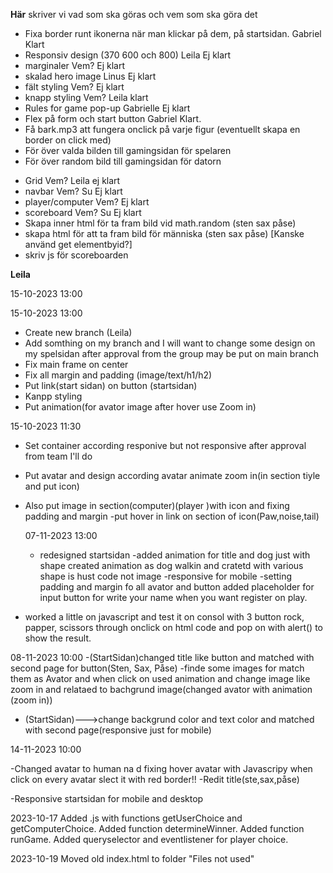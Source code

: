 **Här** skriver vi vad som ska göras och vem som ska göra det

<!-- Startsidan -->

- Fixa border runt ikonerna när man klickar på dem, på startsidan. Gabriel Klart
- Responsiv design (370 600 och 800) Leila Ej klart
- marginaler Vem? Ej klart
- skalad hero image Linus Ej klart
- fält styling Vem? Ej klart
- knapp styling Vem? Leila klart
- Rules for game pop-up Gabrielle Ej klart
- Flex på form och start button Gabriel Klart.
-   Få bark.mp3 att fungera onclick på varje figur (eventuellt skapa en border on click med)
- För över valda bilden till gamingsidan för spelaren
- För över random bild till gamingsidan för datorn

<!-- Gamingsidan -->

- Grid Vem? Leila ej klart
- navbar Vem? Su Ej klart
- player/computer Vem? Ej klart
- scoreboard Vem? Su Ej klart
- Skapa inner html för ta fram bild vid math.random (sten sax påse)
-  skapa html för att ta fram bild för människa (sten sax påse)     [Kanske använd get elementbyid?]
- skriv js för scoreboarden

**Leila**

<!-- Leila -->

15-10-2023 13:00

15-10-2023 13:00

- Create new branch (Leila)
- Add somthing on my branch and I will want to change some design on my spelsidan after approval from the group may be put on main branch
- Fix main frame on center
- Fix all margin and padding (image/text/h1/h2)
- Put link(start sidan) on button (startsidan)
- Kanpp styling
- Put animation(for avator image after hover use Zoom in)

15-10-2023 11:30

- Set container according responive but not responsive after approval from team I'll do
- Put avatar and design according avatar animate zoom in(in section tiyle and put icon)
- Also put image in section(computer)(player )with icon and fixing padding and margin
  -put hover in link on section of icon(Paw,noise,tail)

  07-11-2023  13:00

  - redesigned startsidan
  -added animation  for title and dog just with shape created animation  as dog walkin and cratetd with various shape is hust code not image
  -responsive for mobile
  -setting padding and margin fo all avator and button
  added placeholder for input button for write your name when you want register on play.
 - worked a little on javascript and test it on consol with 3 button rock, papper, scissors through onclick on html code and pop on with alert() to show the result.


 08-11-2023   10:00
 -(StartSidan)changed title like button and matched with second page for button(Sten, Sax, Påse) 
 -finde some images for match them as Avator and when click on used animation and change image like zoom in and relataed to bachgrund image(changed avator with animation (zoom in))
 - (StartSidan)--->change backgrund color and text color  and matched with second page(responsive just for mobile)


 14-11-2023   10:00

 -Changed avatar to human na d fixing hover avatar with Javascripy when click on every avatar slect it with red border!!
 -Redit title(ste,sax,påse)

 -Responsive startsidan for mobile and desktop 


<!-- Linus -->

2023-10-17
Added .js with functions getUserChoice and getComputerChoice.
Added function determineWinner.
Added function runGame.
Added queryselector and eventlistener for player choice.

2023-10-19
Moved old index.html to folder "Files not used"